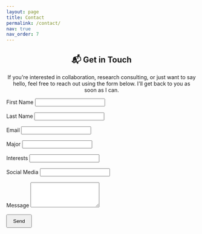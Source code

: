 ```yaml
---
layout: page
title: Contact
permalink: /contact/
nav: true
nav_order: 7
---
```


<div style="text-align: center;">
  <h2>📬 Get in Touch</h2>
  <p>If you're interested in collaboration, research consulting, or just want to say hello, feel free to reach out using the form below. I'll get back to you as soon as I can.</p>
</div>

<form class="contact-form" onsubmit="sendEmail(); reset(); return false;" style="max-width: 600px; margin: auto;">
  <div style="display: grid; gap: 1rem;">
    <div>
      <label for="first-name">First Name</label>
      <input id="first-name" type="text" required>
    </div>
    <div>
      <label for="last-name">Last Name</label>
      <input id="last-name" type="text" required>
    </div>
    <div>
      <label for="email">Email</label>
      <input id="email" type="email" required>
    </div>
    <div>
      <label for="major">Major</label>
      <input id="major" type="text">
    </div>
    <div>
      <label for="interests">Interests</label>
      <input id="interests" type="text">
    </div>
    <div>
      <label for="social-media">Social Media</label>
      <input id="social-media" type="text">
    </div>
    <div>
      <label for="message">Message</label>
      <textarea id="message" rows="4" required></textarea>
    </div>
    <div>
      <input type="submit" value="Send" style="padding: 0.5rem 1rem;">
    </div>
  </div>
</form>

<script>
  function sendEmail() {
    Email.send({
      SecureToken : "ca50e35e-1226-4e05-b8f9-e4a157867869",
      To : 'eyad.gad@outlook.com',
      From : "eyademg1@gmail.com",
      Subject: "New Message from Eyad Gad's Website",
      Body: "Name: " + document.getElementById("first-name").value + " " + document.getElementById("last-name").value
          + "<br>Email: " + document.getElementById("email").value
          + "<br>Major: " + document.getElementById("major").value
          + "<br>Interests: " + document.getElementById("interests").value
          + "<br>Social Media: " + document.getElementById("social-media").value
          + "<br>Message: " + document.getElementById("message").value
    }).then(message => alert("Your message has been sent successfully!"));
  }

  function reset() {
    ['first-name', 'last-name', 'email', 'major', 'interests', 'social-media', 'message'].forEach(id => {
      document.getElementById(id).value = "";
    });
  }
</script>
